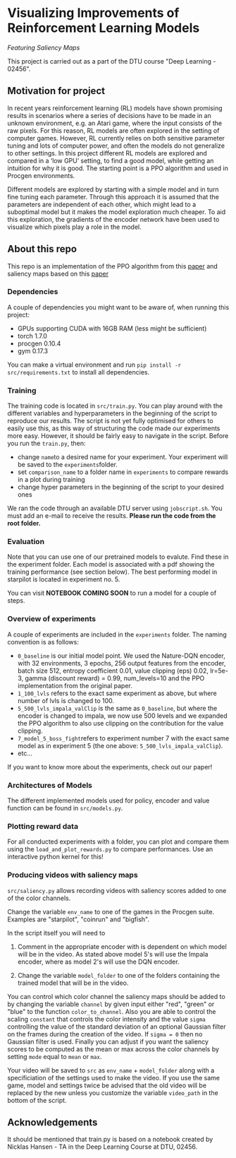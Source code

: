# Visualizing Improvements of Reinforcement Learning Models
*Featuring Saliency Maps*

This project is carried out as a part of the DTU course "Deep Learning - 02456".

## Motivation for project
In recent years reinforcement learning (RL) models have shown
promising results in scenarios where a series of decisions have to be
made in an unknown environment, e.g. an Atari game, where the input
consists of the raw pixels. For this reason, RL models are often
explored in the setting of computer games.
However, RL currently relies on both sensitive parameter tuning and
lots of computer power, and often the models do not generalize to other
settings.
In this project different RL models are explored and compared in a ‘low
GPU’ setting, to find a good model, while getting an intuition for why it
is good. The starting point is a PPO algorithm and used in Procgen
environments. 

Different models are explored by starting with a simple model and in
turn fine tuning each parameter. Through this approach it is assumed
that the parameters are independent of each other, which might lead to
a suboptimal model but it makes the model exploration much cheaper.
To aid this exploration, the gradients of the encoder network have been
used to visualize which pixels play a role in the model.

## About this repo
This repo is an implementation of the PPO algorithm from this [paper](https://arxiv.org/pdf/1707.06347.pdf) and saliency maps based on this [paper](https://arxiv.org/pdf/1711.00138.pdf)


### Dependencies
A couple of dependencies you might want to be aware of, when running this project:
- GPUs supporting CUDA with 16GB RAM (less might be sufficient)
- torch 1.7.0
- procgen 0.10.4
- gym 0.17.3

You can make a virtual environment and run `pip install -r src/requirements.txt` to install all dependencies. 

### Training
The training code is located in ``src/train.py``. You can play around with the different variables and hyperparameters in the beginning of the script to reproduce our results. The script is not yet fully optimised for others to easily use this, as this way of structuring the code made our experiments more easy. However, it should be fairly easy to navigate in the script. Before you run the ``train.py``, then:
- change ``name``to a desired name for your experiment. Your experiment will be saved to the ``experiments``folder.
- set ``comparison_name`` to a folder name in ``experiments`` to compare rewards in a plot during training 
- change hyper parameters in the beginning of the script to your desired ones

We ran the code through an available DTU server using ``jobscript.sh``. You must add an e-mail to receive the results. **Please run the code from the root folder.**

### Evaluation
Note that you can use one of our pretrained models to evalute. Find these in the experiment folder. Each model is associated with a pdf showing the training performance (see section below). The best performing model in starpilot is located in experiment no. 5.



You can visit **NOTEBOOK COMING SOON** to run a model for a couple of steps. 


### Overview of experiments
A couple of experiments are included in the ``experiments`` folder. The naming convention is as follows:
- ``0_baseline`` is our initial model point. We used the Nature-DQN encoder, with 32 environments, 3 epochs, 256 output features from the encoder, batch size 512, entropy coefficient 0.01, value clipping (eps) 0.02, lr=5e-3, gamma (discount reward) = 0.99, num_levels=10 and the PPO implementation from the original paper.
- ``1_100_lvls`` refers to the exact same experiment as above, but where number of lvls is changed to 100.
- ``5_500_lvls_impala_valClip`` is the same as ``0_baseline``, but where the encoder is changed to impala, we now use 500 levels and we expanded the PPO algorithm to also use clipping on the contribution for the value clipping. 
- ``7_model_5_boss_fight``refers to experiment number 7 with the exact same model as in experiment 5 (the one above: ``5_500_lvls_impala_valClip``). 
- etc...

If you want to know more about the experiments, check out our paper!


### Architectures of Models
The different implemented models used for policy, encoder and value function can be found in ``src/models.py``.


### Plotting reward data
For all conducted experiments with a folder, you can plot and compare them using the ``load_and_plot_rewards.py`` to compare performances. Use an interactive python kernel for this!



### Producing videos with saliency maps
`src/saliency.py` allows recording videos with saliency scores added to one of the color channels. 

Change the variable `env_name` to one of the games in the Procgen suite. Examples are "starpilot", "coinrun" and "bigfish". 

In the script itself you will need to 

1. Comment in the appropriate encoder with is dependent on which model will be in the video. As stated above model 5's will use the Impala encoder, where as model 2's will use the DQN encoder. 

2. Change the variable `model_folder` to one of the folders containing the trained model that will be in the video. 

You can control which color channel the saliency maps should be added to by changing the variable `channel` by given input either "red", "green" or "blue" to the function `color_to_channel`. Also you are able to control the scaling `constant` that controls the color intensity and the value `sigma` controlling the value of the standard deviation of an optional Gaussian filter on the frames during the creation of the video. If `sigma = 0` then no Gaussian filter is used. Finally you can adjust if you want the saliency scores to be computed as the mean or max across the color channels by setting `mode` equal to `mean` or `max`.

Your video will be saved to `src` as `env_name` + `model_folder` along with a specificiation of the settings used to make the video. If you use the same game, model and settings twice be advised that the old video will be replaced by the new unless you customize the variable `video_path` in the bottom of the script.

## Acknowledgements
It should be mentioned that train.py is based on a notebook created by Nicklas Hansen - TA in the Deep Learning Course at DTU, 02456.
